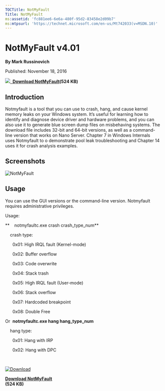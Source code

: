 ```yaml
--- 
TOCTitle: NotMyFault
Title: NotMyFault
ms:assetid: 'fc881ee6-6e6a-480f-95d2-83458e2d09b7'
ms:mtpsurl: 'https://technet.microsoft.com/en-us/Mt742033(v=MSDN.10)'
---
```


NotMyFault v4.01
================

**By Mark Russinovich**

Published: November 18, 2016

[![](/media/landing/sysinternals/download_sm.png)
 **Download
NotMyFault**](https://download.sysinternals.com/files/notmyfault.zip)**(524
KB)**


## Introduction

Notmyfault is a tool that you can use to crash, hang, and cause kernel
memory leaks on your Windows system. It’s useful for learning how to
identify and diagnose device driver and hardware problems, and you can
also use it to generate blue screen dump files on misbehaving systems.
The download file includes 32-bit and 64-bit versions, as well as a
command-line version that works on Nano Server. Chapter 7 in Windows
Internals uses Notmyfault to o demonstrate pool leak troubleshooting and
Chapter 14 uses it for crash analysis examples.


## Screenshots

![NotMyFault](/media/landing/sysinternals/notmyfault.png "NotMyFault")

## Usage

You can use the GUI versions or the command-line version. Notmyfault
requires administrative privileges.

Usage:

**    notmyfaultc.exe crash crash\_type\_num**

    crash type:

      0x01: High IRQL fault (Kernel-mode)

      0x02: Buffer overflow

      0x03: Code overwrite

      0x04: Stack trash

      0x05: High IRQL fault (User-mode)

      0x06: Stack overflow

      0x07: Hardcoded breakpoint

      0x08: Double Free

Or  **notmyfaultc.exe hang hang\_type\_num**

    hang type:

      0x01: Hang with IRP

      0x02: Hang with DPC

 

[![Download](/media/landing/sysinternals/download_sm.png "Download")
](https://download.sysinternals.com/files/notmyfault.zip)

[**Download NotMyFault**  
](https://download.sysinternals.com/files/notmyfault.zip)**(524 KB)**
